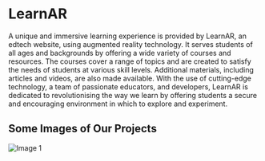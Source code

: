 # LearnAR
A unique and immersive learning experience is provided by LearnAR, an edtech website, using augmented reality technology. It serves students of all ages and backgrounds by offering a wide variety of courses and resources. The courses cover a range of topics and are created to satisfy the needs of students at various skill levels. Additional materials, including articles and videos, are also made available. With the use of cutting-edge technology, a team of passionate educators, and developers, LearnAR is dedicated to revolutionising the way we learn by offering students a secure and encouraging environment in which to explore and experiment.

## Some Images of Our Projects 
![Image 1](/Users/himanshu/Desktop/LearnAR/images/Projects/image1.jpeg)
